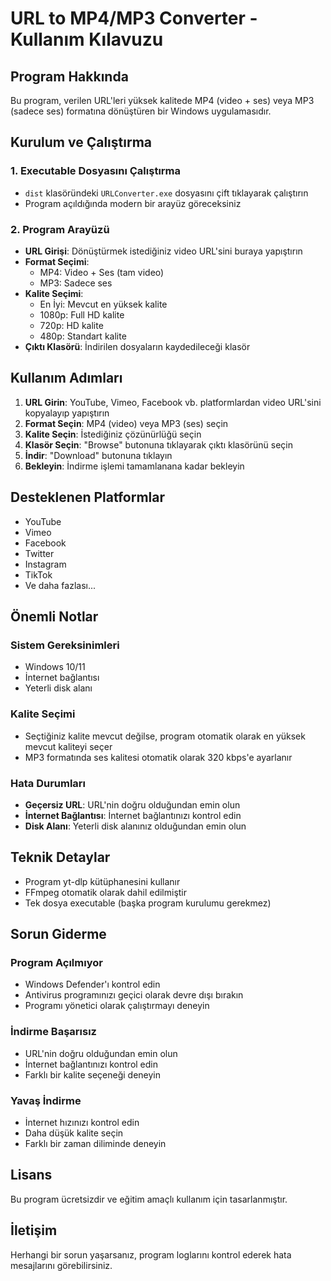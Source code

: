 # URL to MP4/MP3 Converter - Kullanım Kılavuzu

## Program Hakkında
Bu program, verilen URL'leri yüksek kalitede MP4 (video + ses) veya MP3 (sadece ses) formatına dönüştüren bir Windows uygulamasıdır.

## Kurulum ve Çalıştırma

### 1. Executable Dosyasını Çalıştırma
- `dist` klasöründeki `URLConverter.exe` dosyasını çift tıklayarak çalıştırın
- Program açıldığında modern bir arayüz göreceksiniz

### 2. Program Arayüzü
- **URL Girişi**: Dönüştürmek istediğiniz video URL'sini buraya yapıştırın
- **Format Seçimi**: 
  - MP4: Video + Ses (tam video)
  - MP3: Sadece ses
- **Kalite Seçimi**:
  - En İyi: Mevcut en yüksek kalite
  - 1080p: Full HD kalite
  - 720p: HD kalite  
  - 480p: Standart kalite
- **Çıktı Klasörü**: İndirilen dosyaların kaydedileceği klasör

## Kullanım Adımları

1. **URL Girin**: YouTube, Vimeo, Facebook vb. platformlardan video URL'sini kopyalayıp yapıştırın
2. **Format Seçin**: MP4 (video) veya MP3 (ses) seçin
3. **Kalite Seçin**: İstediğiniz çözünürlüğü seçin
4. **Klasör Seçin**: "Browse" butonuna tıklayarak çıktı klasörünü seçin
5. **İndir**: "Download" butonuna tıklayın
6. **Bekleyin**: İndirme işlemi tamamlanana kadar bekleyin

## Desteklenen Platformlar
- YouTube
- Vimeo
- Facebook
- Twitter
- Instagram
- TikTok
- Ve daha fazlası...

## Önemli Notlar

### Sistem Gereksinimleri
- Windows 10/11
- İnternet bağlantısı
- Yeterli disk alanı

### Kalite Seçimi
- Seçtiğiniz kalite mevcut değilse, program otomatik olarak en yüksek mevcut kaliteyi seçer
- MP3 formatında ses kalitesi otomatik olarak 320 kbps'e ayarlanır

### Hata Durumları
- **Geçersiz URL**: URL'nin doğru olduğundan emin olun
- **İnternet Bağlantısı**: İnternet bağlantınızı kontrol edin
- **Disk Alanı**: Yeterli disk alanınız olduğundan emin olun

## Teknik Detaylar
- Program yt-dlp kütüphanesini kullanır
- FFmpeg otomatik olarak dahil edilmiştir
- Tek dosya executable (başka program kurulumu gerekmez)

## Sorun Giderme

### Program Açılmıyor
- Windows Defender'ı kontrol edin
- Antivirus programınızı geçici olarak devre dışı bırakın
- Programı yönetici olarak çalıştırmayı deneyin

### İndirme Başarısız
- URL'nin doğru olduğundan emin olun
- İnternet bağlantınızı kontrol edin
- Farklı bir kalite seçeneği deneyin

### Yavaş İndirme
- İnternet hızınızı kontrol edin
- Daha düşük kalite seçin
- Farklı bir zaman diliminde deneyin

## Lisans
Bu program ücretsizdir ve eğitim amaçlı kullanım için tasarlanmıştır.

## İletişim
Herhangi bir sorun yaşarsanız, program loglarını kontrol ederek hata mesajlarını görebilirsiniz.

